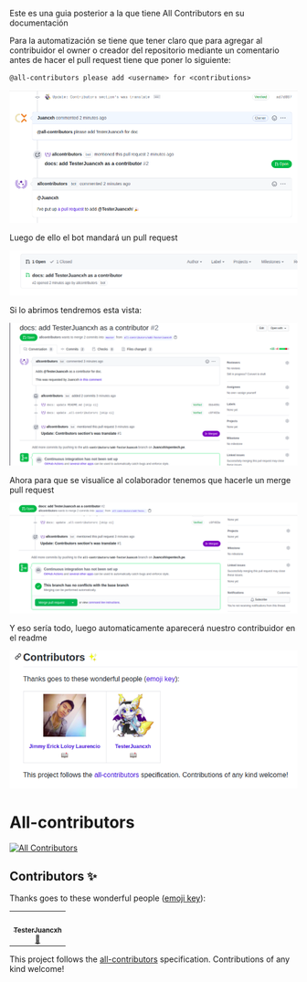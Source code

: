 Este es una guia posterior a la que tiene All Contributors en su documentación

Para la automatización se tiene que tener claro que para agregar al contribuidor el owner o creador del repositorio mediante un comentario antes de hacer el pull request tiene que poner lo siguiente:

```
@all-contributors please add <username> for <contributions>
```
![Image example](./public/img/exampleall-contributors.png)

Luego de ello el bot mandará un pull request

![Image pull request](./public/img/messageofallcontributors.png)

Si lo abrimos tendremos esta vista:

![Image open](./public/img/openmessageofallcontributors.png)

Ahora para que se visualice al colaborador tenemos que hacerle un merge pull request

![Image merge](./public/img/mergeaddcontributor.png)

Y eso sería todo, luego automaticamente aparecerá nuestro contribuidor en el readme

![Image readme](./public/img/result.png)

# All-contributors
<!-- ALL-CONTRIBUTORS-BADGE:START - Do not remove or modify this section -->
[![All Contributors](https://img.shields.io/badge/all_contributors-1-orange.svg?style=flat-square)](#contributors-)
<!-- ALL-CONTRIBUTORS-BADGE:END -->
## Contributors ✨

Thanks goes to these wonderful people ([emoji key](https://allcontributors.org/docs/en/emoji-key)):

<!-- ALL-CONTRIBUTORS-LIST:START - Do not remove or modify this section -->
<!-- prettier-ignore-start -->
<!-- markdownlint-disable -->
<table>
  <tr>
    <td align="center"><a href="https://github.com/TesterJuancxh"><img src="https://avatars2.githubusercontent.com/u/70418277?v=4" width="100px;" alt=""/><br /><sub><b>TesterJuancxh</b></sub></a><br /><a href="https://github.com/Juancxh/All-contributors/commits?author=TesterJuancxh" title="Documentation">📖</a></td>
  </tr>
</table>

<!-- markdownlint-enable -->
<!-- prettier-ignore-end -->
<!-- ALL-CONTRIBUTORS-LIST:END -->

This project follows the [all-contributors](https://github.com/all-contributors/all-contributors) specification. Contributions of any kind welcome!
